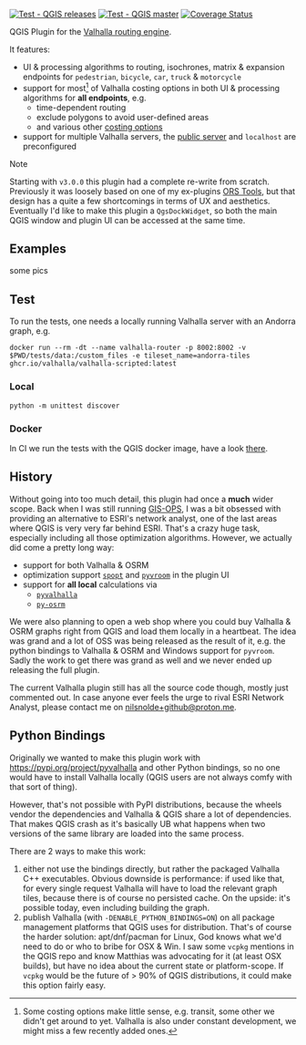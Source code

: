 [![Test - QGIS releases](https://github.com/nilsnolde/valhalla-qgis-plugin/actions/workflows/ci-tests.yml/badge.svg)](https://github.com/nilsnolde/valhalla-qgis-plugin/actions/workflows/ci-tests.yml) [![Test - QGIS master](https://github.com/nilsnolde/valhalla-qgis-plugin/actions/workflows/ci-tests-latest.yml/badge.svg)](https://github.com/nilsnolde/valhalla-qgis-plugin/actions/workflows/ci-tests-latest.yml) [![Coverage Status](https://coveralls.io/repos/github/nilsnolde/valhalla-qgis-plugin/badge.svg?branch=master)](https://coveralls.io/github/nilsnolde/valhalla-qgis-plugin?branch=master)

QGIS Plugin for the [Valhalla routing engine](https://github.com/valhalla/valhalla).

It features:
- UI & processing algorithms to routing, isochrones, matrix & expansion endpoints for `pedestrian`, `bicycle`, `car`, `truck` & `motorcycle`
- support for most[^1] of Valhalla costing options in both UI & processing algorithms for **all endpoints**, e.g.
  - time-dependent routing
  - exclude polygons to avoid user-defined areas
  - and various other [costing options](https://valhalla.github.io/valhalla/api/turn-by-turn/api-reference/#costing-options)
- support for multiple Valhalla servers, the [public server](https://github.com/valhalla/valhalla?tab=readme-ov-file#demo-server) and `localhost` are preconfigured

> [!NOTE]
> Starting with `v3.0.0` this plugin had a complete re-write from scratch. Previously it was loosely based on one of my ex-plugins [ORS Tools](https://plugins.qgis.org/plugins/ORStools/), but that design has a quite a few shortcomings in terms of UX and aesthetics. Eventually I'd like to make this plugin a `QgsDockWidget`, so both the main QGIS window and plugin UI can be accessed at the same time.

[^1]: Some costing options make little sense, e.g. transit, some other we didn't get around to yet. Valhalla is also under constant development, we might miss a few recently added ones.

## Examples

some pics

## Test

To run the tests, one needs a locally running Valhalla server with an Andorra graph, e.g.

```
docker run --rm -dt --name valhalla-router -p 8002:8002 -v $PWD/tests/data:/custom_files -e tileset_name=andorra-tiles ghcr.io/valhalla/valhalla-scripted:latest
```

### Local

`python -m unittest discover`

### Docker

In CI we run the tests with the QGIS docker image, have a look [there](.github/workflows/ci-tests.yml).

## History

Without going into too much detail, this plugin had once a **much** wider scope. Back when I was still running [GIS-OPS](https://github.com/gis-ops), I was a bit obsessed with providing an alternative to ESRI's network analyst, one of the last areas where QGIS is very very far behind ESRI. That's a crazy huge task, especially including all those optimization algorithms. However, we actually did come a pretty long way:

- support for both Valhalla & OSRM
- optimization support [`spopt`](https://github.com/pysal/spopt) and [`pyvroom`](https://pypi.org/project/pyvroom/) in the plugin UI
- support for **all local** calculations via
  - [`pyvalhalla`](https://pypi.org/project/pyvalhalla/)
  - [`py-osrm`](https://github.com/nilsnolde/py-osrm)

We were also planning to open a web shop where you could buy Valhalla & OSRM graphs right from QGIS and load them locally in a heartbeat. The idea was grand and a lot of OSS was being released as the result of it, e.g. the python bindings to Valhalla & OSRM and Windows support for `pyvroom`. Sadly the work to get there was grand as well and we never ended up releasing the full plugin.

The current Valhalla plugin still has all the source code though, mostly just commented out. In case anyone ever feels the urge to rival ESRI Network Analyst, please contact me on nilsnolde+github@proton.me.

## Python Bindings

Originally we wanted to make this plugin work with https://pypi.org/project/pyvalhalla and other Python bindings, so no one would have to install Valhalla locally (QGIS users are not always comfy with that sort of thing).

However, that's not possible with PyPI distributions, because the wheels vendor the dependencies and Valhalla & QGIS share a lot of dependencies. That makes QGIS crash as it's basically UB what happens when two versions of the same library are loaded into the same process.

There are 2 ways to make this work:
1. either not use the bindings directly, but rather the packaged Valhalla C++ executables. Obvious downside is performance: if used like that, for every single request Valhalla will have to load the relevant graph tiles, because there is of course no persisted cache. On the upside: it's possible today, even including building the graph.
2. publish Valhalla (with `-DENABLE_PYTHON_BINDINGS=ON`) on all package management platforms that QGIS uses for distribution. That's of course the harder solution: apt/dnf/pacman for Linux, God knows what we'd need to do or who to bribe for OSX & Win. I saw some `vcpkg` mentions in the QGIS repo and know Matthias was advocating for it (at least OSX builds), but have no idea about the current state or platform-scope. If `vcpkg` would be the future of > 90% of QGIS distributions, it could make this option fairly easy.
